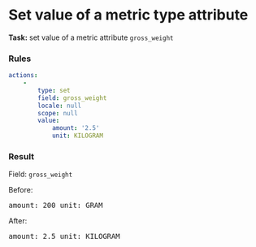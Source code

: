 # Set value of a metric type attribute


**Task:** set value of a metric attribute `gross_weight`

### Rules

```yaml
actions:
    -
        type: set
        field: gross_weight
        locale: null
        scope: null
        value:
            amount: '2.5'
            unit: KILOGRAM
```

### Result

Field: `gross_weight`

Before: <pre>amount: 200
unit: GRAM</pre>

After: <pre>amount: 2.5
unit: KILOGRAM</pre>

